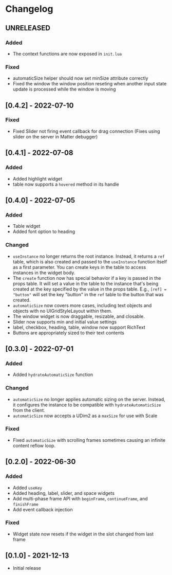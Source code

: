 # Changelog

## UNRELEASED
### Added
- The context functions are now exposed in `init.lua`

### Fixed
- automaticSize helper should now set minSize attribute correctly
- Fixed the window the window position reseting when another input state update is processed while the window is moving

## [0.4.2] - 2022-07-10
### Fixed
- Fixed Slider not firing event callback for drag connection (Fixes using slider on the server in Matter debugger)

## [0.4.1] - 2022-07-08
### Added
- Added highlight widget
- table now supports a `hovered` method in its handle

## [0.4.0] - 2022-07-05
### Added
- Table widget
- Added font option to heading

### Changed
- `useInstance` no longer returns the root instance. Instead, it returns a `ref` table, which is also created and passed to the `useInstance` function itself as a first parameter. You can create keys in the table to access instances in the widget body.
- The `create` function now has special behavior if a key is passed in the props table. It will set a value in the table to the instance that's being created at the key specified by the value in the props table. E.g., `[ref] = "button"` will set the key "button" in the `ref` table to the button that was created.
- `automaticSize` now covers more cases, including text objects and objects with no UIGridStyleLayout within them.
- The window widget is now draggable, resizable, and closable.
- Slider now supports min and initial value settings
- label, checkbox, heading, table, window now support RichText
- Buttons are appropriately sized to their text contents

## [0.3.0] - 2022-07-01
### Added
- Added `hydrateAutomaticSize` function
### Changed
- `automaticSize` no longer applies automatic sizing on the server. Instead, it configures the instance to be compatible with `hydrateAutomaticSize` from the client.
- `automaticSize` now accepts a UDim2 as a `maxSize` for use with Scale
### Fixed
- Fixed `automaticSize` with scrolling frames sometimes causing an infinite content reflow loop.

## [0.2.0] - 2022-06-30
### Added
- Added `useKey`
- Added heading, label, slider, and space widgets
- Add multi-phase frame API with `beginFrame`, `continueFrame`, and `finishFrame`
- Add event callback injection
### Fixed
- Widget state now resets if the widget in the slot changed from last frame

## [0.1.0] - 2021-12-13
- Initial release
